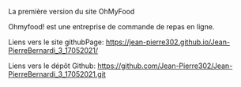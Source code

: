 La première version du site OhMyFood

Ohmyfood! est une entreprise de commande de repas en ligne. 

Liens vers le site githubPage: https://jean-pierre302.github.io/Jean-PierreBernardi_3_17052021/

Liens vers le dépôt Github: https://github.com/Jean-Pierre302/Jean-PierreBernardi_3_17052021.git


